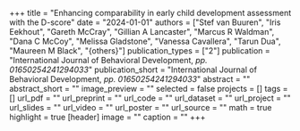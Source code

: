 +++
title = "Enhancing comparability in early child development assessment with the D-score"
date = "2024-01-01"
authors = ["Stef van Buuren", "Iris Eekhout", "Gareth McCray", "Gillian A Lancaster", "Marcus R Waldman", "Dana C McCoy", "Melissa Gladstone", "Vanessa Cavallera", "Tarun Dua", "Maureen M Black", "{others}"]
publication_types = ["2"]
publication = "International Journal of Behavioral Development, _pp. 01650254241294033_"
publication_short = "International Journal of Behavioral Development, _pp. 01650254241294033_"
abstract = ""
abstract_short = ""
image_preview = ""
selected = false
projects = []
tags = []
url_pdf = ""
url_preprint = ""
url_code = ""
url_dataset = ""
url_project = ""
url_slides = ""
url_video = ""
url_poster = ""
url_source = ""
math = true
highlight = true
[header]
image = ""
caption = ""
+++
